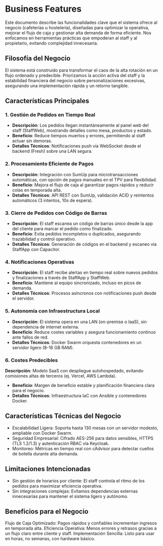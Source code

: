 # Business Features

Este documento describe las funcionalidades clave que el sistema ofrece al negocio (cafeterías u hostelería), diseñadas para optimizar la operativa, mejorar el flujo de caja y gestionar alta demanda de forma eficiente. Nos enfocamos en herramientas prácticas que empoderan al staff y al propietario, evitando complejidad innecesaria.

## Filosofía del Negocio
El sistema está construido para transformar el caos de la alta rotación en un flujo ordenado y predecible. Priorizamos la acción activa del staff y la estabilidad financiera del negocio sobre personalizaciones excesivas, asegurando una implementación rápida y un retorno tangible.

## Características Principales

### 1. Gestión de Pedidos en Tiempo Real
- **Descripción**: Los pedidos llegan instantáneamente al panel web del staff (StaffWeb), mostrando detalles como mesa, productos y estado.
- **Beneficio**: Reduce tiempos muertos y errores, permitiendo al staff actuar sin demoras.
- **Detalles Técnicos**: Notificaciones push vía WebSocket desde el backend (Fresh) sobre una LAN segura.

### 2. Procesamiento Eficiente de Pagos
- **Descripción**: Integración con SumUp para microtransacciones automáticas, con opción de pagos manuales en el TPV para flexibilidad.
- **Beneficio**: Mejora el flujo de caja al garantizar pagos rápidos y reducir colas en temporada alta.
- **Detalles Técnicos**: API REST con SumUp, validación ACID y reintentos automáticos (3 intentos, 10s de espera).

### 3. Cierre de Pedidos con Código de Barras
- **Descripción**: El staff escanea un código de barras único desde la app del cliente para marcar el pedido como finalizado.
- **Beneficio**: Evita pedidos incompletos o duplicados, asegurando trazabilidad y control operativo.
- **Detalles Técnicos**: Generación de códigos en el backend y escaneo vía StaffApp con Capacitor.

### 4. Notificaciones Operativas
- **Descripción**: El staff recibe alertas en tiempo real sobre nuevos pedidos y finalizaciones a través de StaffApp y StaffWeb.
- **Beneficio**: Mantiene al equipo sincronizado, incluso en picos de demanda.
- **Detalles Técnicos**: Procesos asíncronos con notificaciones push desde el servidor.

### 5. Autonomía con Infraestructura Local
- **Descripción**: El sistema opera en una LAN (on-premise o IaaS), sin dependencia de internet externa.
- **Beneficio**: Reduce costes variables y asegura funcionamiento continuo ante fallos de red.
- **Detalles Técnicos**: Docker Swarm orquesta contenedores en un servidor ligero (8-16 GB RAM).

### 6. Costes Predecibles
**Descripción**: Modelo SaaS con despliegue autohospedado, evitando comisiones altas de terceros (ej. Vercel, AWS Lambda).
- **Beneficio**: Margen de beneficio estable y planificación financiera clara para el negocio.
- **Detalles Técnicos**: Infraestructura IaC con Ansible y contenedores Docker.

## Características Técnicas del Negocio
- Escalabilidad Ligera: Soporta hasta 130 mesas con un servidor modesto, ampliable con Docker Swarm.
- Seguridad Empresarial: Cifrado AES-256 para datos sensibles, HTTPS (TLS 1.2/1.3) y autenticación RBAC vía Keycloak.
- Monitoreo: Métricas en tiempo real con cAdvisor para detectar cuellos de botella durante alta demanda.

## Limitaciones Intencionadas
- Sin gestión de horarios por cliente: El staff controla el ritmo de los pedidos para maximizar eficiencia operativa.
- Sin integraciones complejas: Evitamos dependencias externas innecesarias para mantener el sistema ligero y autónomo.

## Beneficios para el Negocio
Flujo de Caja Optimizado: Pagos rápidos y confiables incrementan ingresos en temporada alta.
Eficiencia Operativa: Menos errores y retrasos gracias a un flujo claro entre cliente y staff.
Implementación Sencilla: Listo para usar en horas, no semanas, con hardware básico.